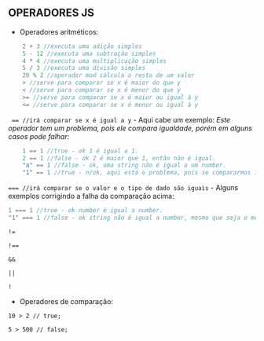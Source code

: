 ## OPERADORES JS
- Operadores aritméticos:

```javascript
    2 + 3 //executa uma adição simples
    5 - 12 //executa uma subtração simples
    4 * 4 //executa uma multiplicação simples
    5 / 3 //executa uma divisão simples
    20 % 2 //operador mod cálcula o resto de um valor
    > //serve para comparar se x é maior do que y
    < //serve para comparar se x é menor do que y
    >= //serve para comparar se x é maior ou igual à y
    <= //serve para comparar se x é menor ou igual à y
```

` == //irá comparar se x é igual a y` - Aqui cabe um exemplo:
*Este operador tem um problema, pois ele compara igualdade, porém em alguns casos pode falhar:*

```javascript
    1 == 1 //true - ok 1 é igual a 1.
    2 == 1 //false - ok 2 é maior que 1, então não é igual.
    "a" == 1 //false - ok, uma string não é igual a um number.
    "1" == 1 //true - n/ok, aqui está o problema, pois se compararmos 1 number e 1 string ele acusa que são iguais, isso pode comprometer o código, nesse caso é aconselhável utilizar o operador ===.
```

`=== //irá comparar se o valor e o tipo de dado são iguais` - Alguns exemplos corrigindo a falha da comparação acima:

```javascript
1 === 1 //true - ok number é igual a number.
"1" === 1 //false - ok string não é igual a number, mesmo que seja o mesmo valor.
```

`!=`

`!==`

`&&`

`||`

`!`


- Operadores de comparação:

`10 > 2 // true;`

`5 > 500 // false;`